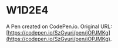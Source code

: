 # W1D2E4

A Pen created on CodePen.io. Original URL: [https://codepen.io/SzGyuri/pen/jOPJMKg](https://codepen.io/SzGyuri/pen/jOPJMKg).


